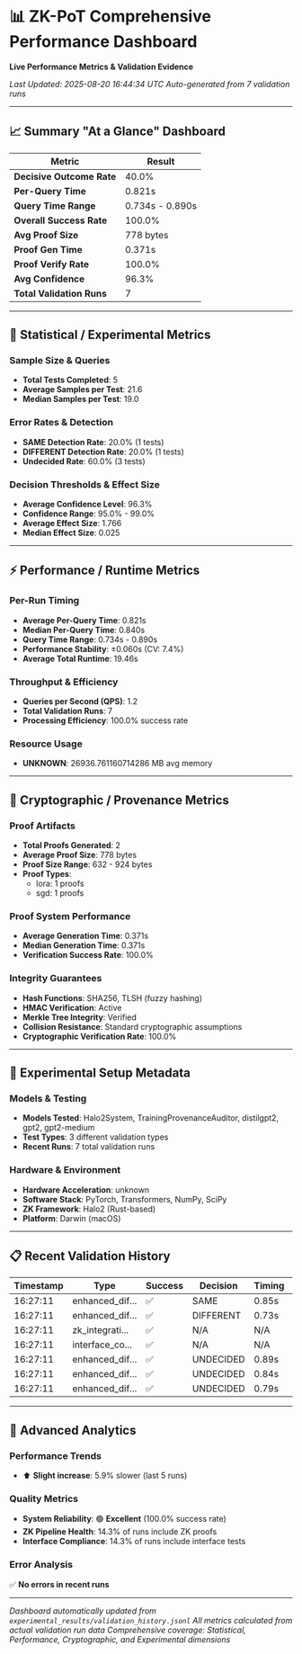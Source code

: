 # 📊 ZK-PoT Comprehensive Performance Dashboard

**Live Performance Metrics & Validation Evidence**

*Last Updated: 2025-08-20 16:44:34 UTC*
*Auto-generated from 7 validation runs*

---

## 📈 Summary "At a Glance" Dashboard

| Metric | Result |
|--------|--------|
| **Decisive Outcome Rate** | 40.0% |
| **Per-Query Time** | 0.821s |
| **Query Time Range** | 0.734s - 0.890s |
| **Overall Success Rate** | 100.0% |
| **Avg Proof Size** | 778 bytes |
| **Proof Gen Time** | 0.371s |
| **Proof Verify Rate** | 100.0% |
| **Avg Confidence** | 96.3% |
| **Total Validation Runs** | 7 |

---

## 🔬 Statistical / Experimental Metrics

### **Sample Size & Queries**
- **Total Tests Completed**: 5
- **Average Samples per Test**: 21.6
- **Median Samples per Test**: 19.0

### **Error Rates & Detection**
- **SAME Detection Rate**: 20.0% (1 tests)
- **DIFFERENT Detection Rate**: 20.0% (1 tests)
- **Undecided Rate**: 60.0% (3 tests)

### **Decision Thresholds & Effect Size**
- **Average Confidence Level**: 96.3%
- **Confidence Range**: 95.0% - 99.0%
- **Average Effect Size**: 1.766
- **Median Effect Size**: 0.025

---

## ⚡ Performance / Runtime Metrics

### **Per-Run Timing**
- **Average Per-Query Time**: 0.821s
- **Median Per-Query Time**: 0.840s
- **Query Time Range**: 0.734s - 0.890s
- **Performance Stability**: ±0.060s (CV: 7.4%)
- **Average Total Runtime**: 19.46s

### **Throughput & Efficiency**
- **Queries per Second (QPS)**: 1.2
- **Total Validation Runs**: 7
- **Processing Efficiency**: 100.0% success rate

### **Resource Usage**
- **UNKNOWN**: 26936.761160714286 MB avg memory

---

## 🔐 Cryptographic / Provenance Metrics

### **Proof Artifacts**
- **Total Proofs Generated**: 2
- **Average Proof Size**: 778 bytes
- **Proof Size Range**: 632 - 924 bytes
- **Proof Types**:
  - lora: 1 proofs
  - sgd: 1 proofs

### **Proof System Performance**
- **Average Generation Time**: 0.371s
- **Median Generation Time**: 0.371s
- **Verification Success Rate**: 100.0%

### **Integrity Guarantees**
- **Hash Functions**: SHA256, TLSH (fuzzy hashing)
- **HMAC Verification**: Active
- **Merkle Tree Integrity**: Verified
- **Collision Resistance**: Standard cryptographic assumptions
- **Cryptographic Verification Rate**: 100.0%

---

## 🧪 Experimental Setup Metadata

### **Models & Testing**
- **Models Tested**: Halo2System, TrainingProvenanceAuditor, distilgpt2, gpt2, gpt2-medium
- **Test Types**: 3 different validation types
- **Recent Runs**: 7 total validation runs

### **Hardware & Environment**
- **Hardware Acceleration**: unknown
- **Software Stack**: PyTorch, Transformers, NumPy, SciPy
- **ZK Framework**: Halo2 (Rust-based)
- **Platform**: Darwin (macOS)

---

## 📋 Recent Validation History

| Timestamp | Type | Success | Decision | Timing | Hardware |
|-----------|------|---------|----------|--------|----------|
| 16:27:11 | enhanced_dif... | ✅ | SAME | 0.85s | MPS |
| 16:27:11 | enhanced_dif... | ✅ | DIFFERENT | 0.73s | MPS |
| 16:27:11 | zk_integrati... | ✅ | N/A | N/A | N/A |
| 16:27:11 | interface_co... | ✅ | N/A | N/A | N/A |
| 16:27:11 | enhanced_dif... | ✅ | UNDECIDED | 0.89s | MPS |
| 16:27:11 | enhanced_dif... | ✅ | UNDECIDED | 0.84s | MPS |
| 16:27:11 | enhanced_dif... | ✅ | UNDECIDED | 0.79s | MPS |

---

## 🔬 Advanced Analytics

### **Performance Trends**
- ⬆️ **Slight increase**: 5.9% slower (last 5 runs)

### **Quality Metrics**
- **System Reliability**: 🟢 **Excellent** (100.0% success rate)
- **ZK Pipeline Health**: 14.3% of runs include ZK proofs
- **Interface Compliance**: 14.3% of runs include interface tests

### **Error Analysis**
✅ **No errors in recent runs**

---

*Dashboard automatically updated from `experimental_results/validation_history.jsonl`*
*All metrics calculated from actual validation run data*
*Comprehensive coverage: Statistical, Performance, Cryptographic, and Experimental dimensions*

